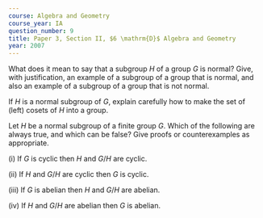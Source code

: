 ```yaml
---
course: Algebra and Geometry
course_year: IA
question_number: 9
title: Paper 3, Section II, $6 \mathrm{D}$ Algebra and Geometry
year: 2007
---
```




What does it mean to say that a subgroup $H$ of a group $G$ is normal? Give, with justification, an example of a subgroup of a group that is normal, and also an example of a subgroup of a group that is not normal.

If $H$ is a normal subgroup of $G$, explain carefully how to make the set of (left) cosets of $H$ into a group.

Let $H$ be a normal subgroup of a finite group $G$. Which of the following are always true, and which can be false? Give proofs or counterexamples as appropriate.

(i) If $G$ is cyclic then $H$ and $G / H$ are cyclic.

(ii) If $H$ and $G / H$ are cyclic then $G$ is cyclic.

(iii) If $G$ is abelian then $H$ and $G / H$ are abelian.

(iv) If $H$ and $G / H$ are abelian then $G$ is abelian.